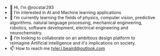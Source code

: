 - 👋 Hi, I’m @rocstar293
- 👀 I’m interested in AI and Machine learning applications
- 🌱 I’m currently learning the fields of physics, computer vision, predictive algorithms. natural language processing, mechanical engineering, robotics, software development, electrical engineering and neurochemistry.
- 💞️ I’m looking to collaborate on an ambitious design platform to reimagine Artificial intelligence and it's implications on society.
- 📫 How to reach me tyler.j.beaird@outlook.com

<!---
rocstar293/rocstar293 is a ✨ special ✨ repository because its `README.md` (this file) appears on your GitHub profile.
You can click the Preview link to take a look at your changes.
--->
